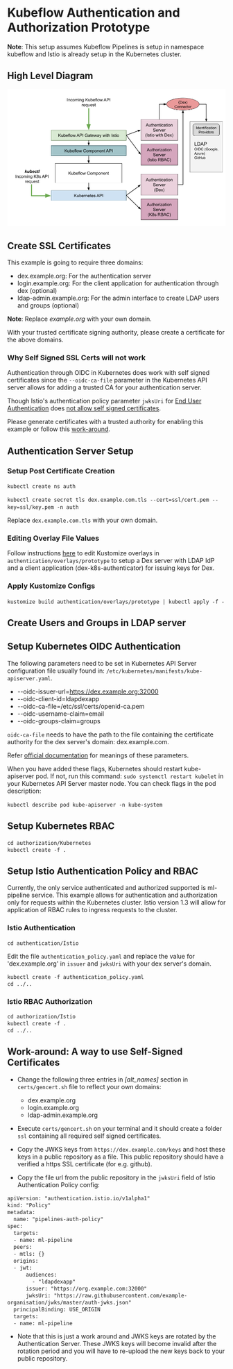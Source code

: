 # Kubeflow Authentication and Authorization Prototype

**Note**: This setup assumes Kubeflow Pipelines is setup in namespace kubeflow and Istio is already setup in the Kubernetes cluster.

## High Level Diagram
![Authentication and Authorization in Kubeflow](assets/auth-istio.png)


## Create SSL Certificates

This example is going to require three domains:  
- dex.example.org: For the authentication server
- login.example.org: For the client application for authentication through dex (optional)
- ldap-admin.example.org: For the admin interface to create LDAP users and groups (optional)

**Note**: Replace *example.org* with your own domain.  

With your trusted certificate signing authority, please create a certificate for the above domains.

### Why Self Signed SSL Certs will not work

Authentication through OIDC in Kubernetes does work with self signed certificates since the `--oidc-ca-file` parameter in the Kubernetes API server allows for adding a trusted CA for your authentication server.

Though Istio's authentication policy parameter `jwksUri` for [End User Authentication](https://istio.io/docs/ops/security/end-user-auth/) does [not allow self signed certificates](https://github.com/istio/istio/issues/7290#issuecomment-420748056).

Please generate certificates with a trusted authority for enabling this example or follow this [work-around](#self-signed-work-around).

## Authentication Server Setup

### Setup Post Certificate Creation

`kubectl create ns auth`

`kubectl create secret tls dex.example.com.tls --cert=ssl/cert.pem --key=ssl/key.pem -n auth`

Replace `dex.example.com.tls` with your own domain.

### Editing Overlay File Values

Follow instructions [here](authentication/overlays/README.md) to edit Kustomize overlays in `authentication/overlays/prototype` to setup a Dex server with LDAP IdP and a client application (dex-k8s-authenticator) for issuing keys for Dex.

### Apply Kustomize Configs

`kustomize build authentication/overlays/prototype | kubectl apply -f -`

## Create Users and Groups in LDAP server

## Setup Kubernetes OIDC Authentication

The following parameters need to be set in Kubernetes API Server configuration file usually found in: `/etc/kubernetes/manifests/kube-apiserver.yaml`.

- --oidc-issuer-url=https://dex.example.org:32000
- --oidc-client-id=ldapdexapp
- --oidc-ca-file=/etc/ssl/certs/openid-ca.pem
- --oidc-username-claim=email
- --oidc-groups-claim=groups

`oidc-ca-file` needs to have the path to the file containing the certificate authority for the dex server's domain: dex.example.com.

Refer [official documentation](https://kubernetes.io/docs/reference/access-authn-authz/authentication/#configuring-the-api-server) for meanings of these parameters.

When you have added these flags, Kubernetes should restart kube-apiserver pod. If not, run this command: `sudo systemctl restart kubelet` in your Kubernetes API Server master node. You can check flags in the pod description:

`kubectl describe pod kube-apiserver -n kube-system`

## Setup Kubernetes RBAC

```
cd authorization/Kubernetes
kubectl create -f .
```

## Setup Istio Authentication Policy and RBAC

Currently, the only service authenticated and authorized supported is ml-pipeline service.
This example allows for authentication and authorization only for requests within the Kubernetes cluster. Istio version 1.3 will allow for application of RBAC rules to ingress requests to the cluster.

### Istio Authentication

```
cd authentication/Istio
```

Edit the file `authentication_policy.yaml` and replace the value for 'dex.example.org' in `issuer` and `jwksUri` with your dex server's domain.

```
kubectl create -f authentication_policy.yaml
cd ../..
```

### Istio RBAC Authorization
```
cd authorization/Istio
kubectl create -f .
cd ../..
```

## Work-around: A way to use Self-Signed Certificates

* Change the following three entries in *[alt_names]* section in `certs/gencert.sh` file to reflect your own domains:
  * dex.example.org
  * login.example.org
  * ldap-admin.example.org


* Execute `certs/gencert.sh` on your terminal and it should create a folder `ssl` containing all required self signed certificates.

* Copy the JWKS keys from `https://dex.example.com/keys` and host these keys in a public repository as a file. This public repository should have a verified a https SSL certificate (for e.g. github).

* Copy the file url from the public repository in the `jwksUri` field of Istio Authentication Policy config:

```
apiVersion: "authentication.istio.io/v1alpha1"
kind: "Policy"
metadata:
  name: "pipelines-auth-policy"
spec:
  targets:
  - name: ml-pipeline
  peers:
  - mtls: {}
  origins:
  - jwt:
      audiences:
        - "ldapdexapp"
      issuer: "https://org.example.com:32000"
      jwksUri: "https://raw.githubusercontent.com/example-organisation/jwks/master/auth-jwks.json"
  principalBinding: USE_ORIGIN
  targets:
  - name: ml-pipeline
```

* Note that this is just a work around and JWKS keys are rotated by the Authentication Server. These JWKS keys will become invalid after the rotation period and you will have to re-upload the new keys back to your public repository.
